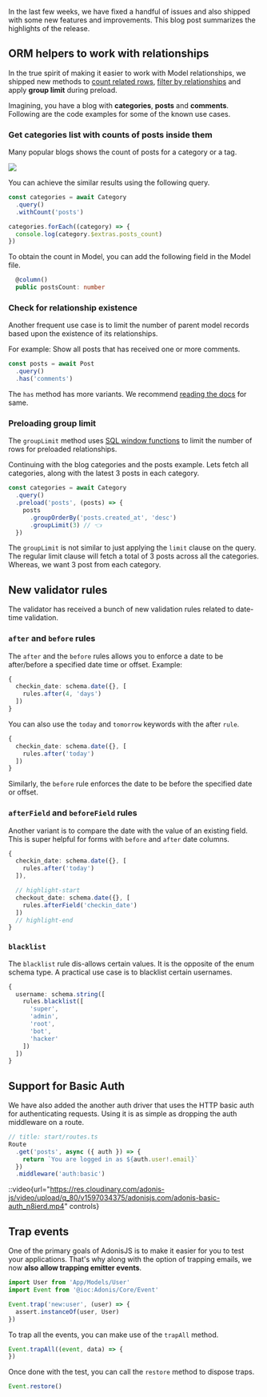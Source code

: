 In the last few weeks, we have fixed a handful of issues and also shipped with some new features and improvements. This blog post summarizes the highlights of the release.

## ORM helpers to work with relationships
In the true spirit of making it easier to work with Model relationships, we shipped new methods to [count related rows](../guides/models/relationships.md#counting-related-rows), [filter by relationships](../guides/models/relationships.md#filter-by-relationships) and apply **group limit** during preload.

Imagining, you have a blog with **categories**, **posts** and **comments**. Following are the code examples for some of the known use cases.

### Get categories list with counts of posts inside them
Many popular blogs shows the count of posts for a category or a tag. 

![](https://res.cloudinary.com/adonis-js/image/upload/v1597042110/adonisjs.com/blog/categories_with_counts_efaxw1.png)

You can achieve the similar results using the following query.

```ts
const categories = await Category
  .query()
  .withCount('posts')

categories.forEach((category) => {
  console.log(category.$extras.posts_count)
})
```

To obtain the count in Model, you can add the following field in the Model file.

```ts
  @column()
  public postsCount: number
```

### Check for relationship existence
Another frequent use case is to limit the number of parent model records based upon the existence of its relationships.

For example: Show all posts that has received one or more comments.

```ts
const posts = await Post
  .query()
  .has('comments')
```

The `has` method has more variants. We recommend [reading the docs](../guides/models/relationships.md#counting-related-rows) for same.

### Preloading group limit
The `groupLimit` method uses [SQL window functions](https://www.sqlservertutorial.net/sql-server-window-functions/sql-server-row_number-function/) to limit the number of rows for preloaded relationships.

Continuing with the blog categories and the posts example. Lets fetch all categories, along with the latest 3 posts in each category.

```ts
const categories = await Category
  .query()
  .preload('posts', (posts) => {
    posts
      .groupOrderBy('posts.created_at', 'desc')
      .groupLimit(3) // 👈
  })
```

The `groupLimit` is not similar to just applying the `limit` clause on the query. The regular limit clause will fetch a total of 3 posts across all the categories. Whereas, we want 3 post from each category.

## New validator rules

The validator has received a bunch of new validation rules related to date-time validation.

### `after` and `before` rules

The `after` and the `before` rules allows you to enforce a date to be after/before a specified date time or offset. Example:

```ts
{
  checkin_date: schema.date({}, [
    rules.after(4, 'days')
  ])
}
```

You can also use the `today` and `tomorrow` keywords with the after `rule`.

```ts
{
  checkin_date: schema.date({}, [
    rules.after('today')
  ])
}
```

Similarly, the `before` rule enforces the date to be before the specified date or offset.

### `afterField` and `beforeField` rules

Another variant is to compare the date with the value of an existing field. This is super helpful for forms with `before` and `after` date columns.

```ts
{
  checkin_date: schema.date({}, [
    rules.after('today')
  ]),

  // highlight-start
  checkout_date: schema.date({}, [
    rules.afterField('checkin_date')
  ])
  // highlight-end
}
```

### `blacklist`

The `blacklist` rule dis-allows certain values. It is the opposite of the enum schema type. A practical use case is to blacklist certain usernames.

```ts
{
  username: schema.string([
    rules.blacklist([
      'super',
      'admin',
      'root',
      'bot',
      'hacker'
    ])
  ])
}
```

## Support for Basic Auth
We have also added the another auth driver that uses the HTTP basic auth for authenticating requests. Using it is as simple as dropping the auth middleware on a route.

```ts
// title: start/routes.ts
Route
  .get('posts', async ({ auth }) => {
    return `You are logged in as ${auth.user!.email}`
  })
  .middleware('auth:basic')
```

::video{url="https://res.cloudinary.com/adonis-js/video/upload/q_80/v1597034375/adonisjs.com/adonis-basic-auth_n8ierd.mp4" controls}


## Trap events
One of the primary goals of AdonisJS is to make it easier for you to test your applications. That's why along with the option of trapping emails, we now **also allow trapping emitter events**.

```ts
import User from 'App/Models/User'
import Event from '@ioc:Adonis/Core/Event'

Event.trap('new:user', (user) => {
  assert.instanceOf(user, User)
})
```

To trap all the events, you can make use of the `trapAll` method.

```ts
Event.trapAll((event, data) => {
})
```

Once done with the test, you can call the `restore` method to dispose traps.

```ts
Event.restore()
```

